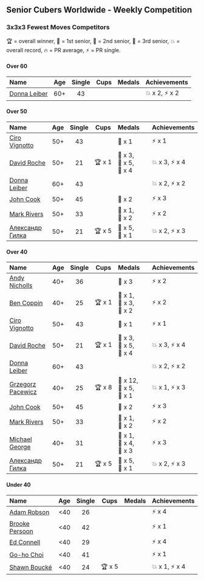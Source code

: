 ## Senior Cubers Worldwide - Weekly Competition
### 3x3x3 Fewest Moves Competitors

🏆 = overall winner, 🥇 = 1st senior, 🥈 = 2nd senior, 🥉 = 3rd senior, 💥 = overall record, 🔥 = PR average, ⚡ = PR single.

#### Over 60

| Name | Age | Single | Cups | Medals | Achievements |
| :-- | :--: | :--: | :--: | :-- | :-- |
| [Donna Leiber](../../persons/donna_leiber/333fm.md) | 60+ | 43 |  |  | <span style="white-space: nowrap">💥 x 2</span>, <span style="white-space: nowrap">⚡ x 2</span> |

#### Over 50

| Name | Age | Single | Cups | Medals | Achievements |
| :-- | :--: | :--: | :--: | :-- | :-- |
| [Ciro Vignotto](../../persons/ciro_vignotto/333fm.md) | 50+ | 43 |  | <span style="white-space: nowrap">🥉 x 1</span> | <span style="white-space: nowrap">⚡ x 1</span> |
| [David Roche](../../persons/david_roche/333fm.md) | 50+ | 21 | <span style="white-space: nowrap">🏆 x 1</span> | <span style="white-space: nowrap">🥇 x 3</span>, <span style="white-space: nowrap">🥈 x 5</span>, <span style="white-space: nowrap">🥉 x 4</span> | <span style="white-space: nowrap">💥 x 3</span>, <span style="white-space: nowrap">⚡ x 4</span> |
| [Donna Leiber](../../persons/donna_leiber/333fm.md) | 60+ | 43 |  |  | <span style="white-space: nowrap">💥 x 2</span>, <span style="white-space: nowrap">⚡ x 2</span> |
| [John Cook](../../persons/john_cook/333fm.md) | 50+ | 45 |  | <span style="white-space: nowrap">🥉 x 2</span> | <span style="white-space: nowrap">⚡ x 3</span> |
| [Mark Rivers](../../persons/mark_rivers/333fm.md) | 50+ | 33 |  | <span style="white-space: nowrap">🥈 x 1</span>, <span style="white-space: nowrap">🥉 x 2</span> | <span style="white-space: nowrap">⚡ x 2</span> |
| [Александр Гилка](../../persons/александр_гилка/333fm.md) | 50+ | 21 | <span style="white-space: nowrap">🏆 x 5</span> | <span style="white-space: nowrap">🥇 x 5</span>, <span style="white-space: nowrap">🥈 x 1</span> | <span style="white-space: nowrap">💥 x 2</span>, <span style="white-space: nowrap">⚡ x 3</span> |

#### Over 40

| Name | Age | Single | Cups | Medals | Achievements |
| :-- | :--: | :--: | :--: | :-- | :-- |
| [Andy Nicholls](../../persons/andy_nicholls/333fm.md) | 40+ | 36 |  | <span style="white-space: nowrap">🥉 x 3</span> | <span style="white-space: nowrap">⚡ x 2</span> |
| [Ben Coppin](../../persons/ben_coppin/333fm.md) | 40+ | 25 | <span style="white-space: nowrap">🏆 x 1</span> | <span style="white-space: nowrap">🥇 x 1</span>, <span style="white-space: nowrap">🥈 x 3</span>, <span style="white-space: nowrap">🥉 x 2</span> | <span style="white-space: nowrap">⚡ x 2</span> |
| [Ciro Vignotto](../../persons/ciro_vignotto/333fm.md) | 50+ | 43 |  | <span style="white-space: nowrap">🥉 x 1</span> | <span style="white-space: nowrap">⚡ x 1</span> |
| [David Roche](../../persons/david_roche/333fm.md) | 50+ | 21 | <span style="white-space: nowrap">🏆 x 1</span> | <span style="white-space: nowrap">🥇 x 3</span>, <span style="white-space: nowrap">🥈 x 5</span>, <span style="white-space: nowrap">🥉 x 4</span> | <span style="white-space: nowrap">💥 x 3</span>, <span style="white-space: nowrap">⚡ x 4</span> |
| [Donna Leiber](../../persons/donna_leiber/333fm.md) | 60+ | 43 |  |  | <span style="white-space: nowrap">💥 x 2</span>, <span style="white-space: nowrap">⚡ x 2</span> |
| [Grzegorz Pacewicz](../../persons/grzegorz_pacewicz/333fm.md) | 40+ | 25 | <span style="white-space: nowrap">🏆 x 8</span> | <span style="white-space: nowrap">🥇 x 12</span>, <span style="white-space: nowrap">🥈 x 5</span>, <span style="white-space: nowrap">🥉 x 1</span> | <span style="white-space: nowrap">💥 x 1</span>, <span style="white-space: nowrap">⚡ x 3</span> |
| [John Cook](../../persons/john_cook/333fm.md) | 50+ | 45 |  | <span style="white-space: nowrap">🥉 x 2</span> | <span style="white-space: nowrap">⚡ x 3</span> |
| [Mark Rivers](../../persons/mark_rivers/333fm.md) | 50+ | 33 |  | <span style="white-space: nowrap">🥈 x 1</span>, <span style="white-space: nowrap">🥉 x 2</span> | <span style="white-space: nowrap">⚡ x 2</span> |
| [Michael George](../../persons/michael_george/333fm.md) | 40+ | 31 |  | <span style="white-space: nowrap">🥇 x 1</span>, <span style="white-space: nowrap">🥈 x 4</span>, <span style="white-space: nowrap">🥉 x 3</span> | <span style="white-space: nowrap">⚡ x 3</span> |
| [Александр Гилка](../../persons/александр_гилка/333fm.md) | 50+ | 21 | <span style="white-space: nowrap">🏆 x 5</span> | <span style="white-space: nowrap">🥇 x 5</span>, <span style="white-space: nowrap">🥈 x 1</span> | <span style="white-space: nowrap">💥 x 2</span>, <span style="white-space: nowrap">⚡ x 3</span> |

#### Under 40

| Name | Age | Single | Cups | Medals | Achievements |
| :-- | :--: | :--: | :--: | :-- | :-- |
| [Adam Robson](../../persons/adam_robson/333fm.md) | <40 | 26 |  |  | <span style="white-space: nowrap">⚡ x 4</span> |
| [Brooke Persoon](../../persons/brooke_persoon/333fm.md) | <40 | 42 |  |  | <span style="white-space: nowrap">⚡ x 1</span> |
| [Ed Connell](../../persons/ed_connell/333fm.md) | <40 | 29 |  |  | <span style="white-space: nowrap">⚡ x 4</span> |
| [Go-ho Choi](../../persons/go_ho_choi/333fm.md) | <40 | 41 |  |  | <span style="white-space: nowrap">⚡ x 1</span> |
| [Shawn Boucké](../../persons/shawn_boucke/333fm.md) | <40 | 24 | <span style="white-space: nowrap">🏆 x 5</span> |  | <span style="white-space: nowrap">💥 x 1</span>, <span style="white-space: nowrap">⚡ x 4</span> |


<!-- Global site tag (gtag.js) - Google Analytics -->
<script async src="https://www.googletagmanager.com/gtag/js?id=UA-86348435-3"></script>
<script>window.dataLayer = window.dataLayer || []; function gtag() {dataLayer.push(arguments);} gtag('js', new Date()); gtag('config', 'UA-86348435-3');</script>

